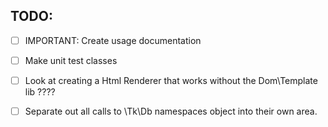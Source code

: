 TODO:
-----

 - [ ] IMPORTANT: Create usage documentation
 - [ ] Make unit test classes
 - [ ] Look at creating a Html Renderer that works without the Dom\Template lib ????
 - [ ] Separate out all calls to \Tk\Db namespaces object into their own area. 



